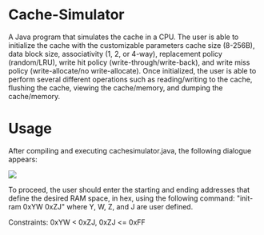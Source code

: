 # Cache-Simulator
A Java program that simulates the cache in a CPU. The user is able to initialize the cache with the customizable parameters cache size (8-256B), 
data block size, associativity (1, 2, or 4-way), replacement policy (random/LRU), write hit policy (write-through/write-back), 
and write miss policy (write-allocate/no write-allocate). Once initialized, the user is able to perform several different operations
such as reading/writing to the cache, flushing the cache, viewing the cache/memory, and dumping the cache/memory.

# Usage
After compiling and executing cachesimulator.java, the following dialogue appears: 

![](https://i.imgur.com/OvTvqAO.png)

To proceed, the user should enter the starting and ending addresses that define the desired RAM space, in hex, using the following command: "init-ram 0xYW 0xZJ"
where Y, W, Z, and J are user defined.

Constraints: 0xYW < 0xZJ, 0xZJ <= 0xFF
